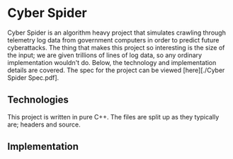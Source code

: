 # Cyber Spider

Cyber Spider is an algorithm heavy project that simulates crawling through telemetry log data from government computers in order to predict future cyberattacks. The thing that makes this project so interesting is the size of the input; we are given trillions of lines of log data, so any ordinary implementation wouldn't do. Below, the technology and implementation details are covered. The spec for the project can be viewed [here][./Cyber Spider Spec.pdf].

## Technologies

This project is written in pure C++. The files are split up as they typically are; headers and source.

## Implementation
